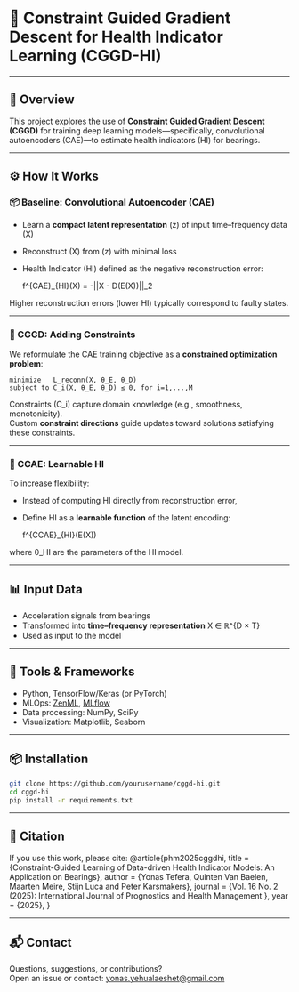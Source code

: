 # 🧩 Constraint Guided Gradient Descent for Health Indicator Learning (CGGD-HI)

---

## 📌 Overview

This project explores the use of **Constraint Guided Gradient Descent (CGGD)** for training deep learning models—specifically, convolutional autoencoders (CAE)—to estimate health indicators (HI) for bearings.

---

## ⚙️ How It Works

### 📦 Baseline: Convolutional Autoencoder (CAE)
- Learn a **compact latent representation** (z) of input time–frequency data (X)
- Reconstruct (X) from (z) with minimal loss
- Health Indicator (HI) defined as the negative reconstruction error:

    f^{CAE}_{HI}(X) = -||X - D(E(X))||_2

Higher reconstruction errors (lower HI) typically correspond to faulty states.

---

### 🧠 CGGD: Adding Constraints
We reformulate the CAE training objective as a **constrained optimization problem**:

    minimize   L_reconn(X, θ_E, θ_D)
    subject to C_i(X, θ_E, θ_D) ≤ 0, for i=1,...,M

Constraints (C_i) capture domain knowledge (e.g., smoothness, monotonicity).  
Custom **constraint directions** guide updates toward solutions satisfying these constraints.

---

### 🔧 CCAE: Learnable HI
To increase flexibility:
- Instead of computing HI directly from reconstruction error,
- Define HI as a **learnable function** of the latent encoding:

    f^{CCAE}_{HI}(E(X))

where θ_HI are the parameters of the HI model.

---

## 📊 Input Data
- Acceleration signals from bearings
- Transformed into **time–frequency representation** X ∈ ℝ^{D × T}
- Used as input to the model

---

## 🧰 Tools & Frameworks
- Python, TensorFlow/Keras (or PyTorch)
- MLOps: [ZenML](https://zenml.io/), [MLflow](https://mlflow.org/)
- Data processing: NumPy, SciPy
- Visualization: Matplotlib, Seaborn

---

## 📦 Installation

```bash
git clone https://github.com/yourusername/cggd-hi.git
cd cggd-hi
pip install -r requirements.txt
```

---

## 📜 Citation

If you use this work, please cite:
@article{phm2025cggdhi,
title = {Constraint-Guided Learning of Data-driven Health Indicator Models: An Application on Bearings},
author = {Yonas Tefera, Quinten Van Baelen, Maarten Meire, Stijn Luca and Peter Karsmakers},
journal = {Vol. 16 No. 2 (2025): International Journal of Prognostics and Health Management },
year = {2025},
}

---

## 📬 Contact
Questions, suggestions, or contributions?  
Open an issue or contact: [yonas.yehualaeshet@gmail.com](mailto:yonas.yehualaeshet@gmail.com)
